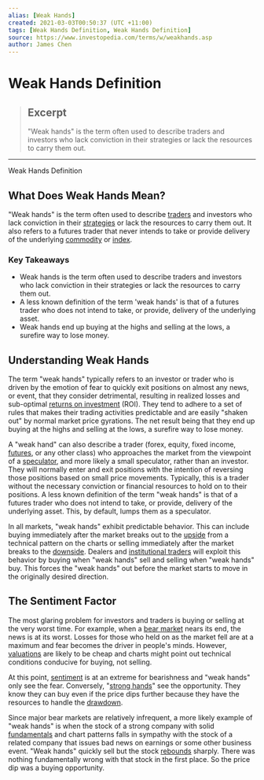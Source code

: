 ```yaml
---
alias: [Weak Hands]
created: 2021-03-03T00:50:37 (UTC +11:00)
tags: [Weak Hands Definition, Weak Hands Definition]
source: https://www.investopedia.com/terms/w/weakhands.asp
author: James Chen
---
```


# Weak Hands Definition

> ## Excerpt
> "Weak hands" is the term often used to describe traders and investors who lack conviction in their strategies or lack the resources to carry them out.

---

Weak Hands Definition
## What Does Weak Hands Mean?

"Weak hands" is the term often used to describe [traders](https://www.investopedia.com/terms/t/trader.asp) and investors who lack conviction in their [strategies](https://www.investopedia.com/terms/t/trading-strategy.asp) or lack the resources to carry them out. It also refers to a futures trader that never intends to take or provide delivery of the underlying [commodity](https://www.investopedia.com/terms/c/commodity.asp) or [index](https://www.investopedia.com/terms/i/index.asp).

### Key Takeaways

-   Weak hands is the term often used to describe traders and investors who lack conviction in their strategies or lack the resources to carry them out.
-   A less known definition of the term 'weak hands' is that of a futures trader who does not intend to take, or provide, delivery of the underlying asset.
-   Weak hands end up buying at the highs and selling at the lows, a surefire way to lose money.

## Understanding Weak Hands

The term "weak hands" typically refers to an investor or trader who is driven by the emotion of fear to quickly exit positions on almost any news, or event, that they consider detrimental, resulting in realized losses and sub-optimal [returns on investment](https://www.investopedia.com/terms/r/returnoninvestment.asp) (ROI). They tend to adhere to a set of rules that makes their trading activities predictable and are easily "shaken out" by normal market price gyrations. The net result being that they end up buying at the highs and selling at the lows, a surefire way to lose money.

A "weak hand" can also describe a trader (forex, equity, fixed income, [futures](https://www.investopedia.com/terms/f/futures.asp), or any other class) who approaches the market from the viewpoint of a [speculator](https://www.investopedia.com/terms/s/speculator.asp), and more likely a small speculator, rather than an investor. They will normally enter and exit positions with the intention of reversing those positions based on small price movements. Typically, this is a trader without the necessary conviction or financial resources to hold on to their positions. A less known definition of the term "weak hands" is that of a futures trader who does not intend to take, or provide, delivery of the underlying asset. This, by default, lumps them as a speculator.

In all markets, "weak hands" exhibit predictable behavior. This can include buying immediately after the market breaks out to the [upside](https://www.investopedia.com/terms/u/upside.asp) from a technical pattern on the charts or selling immediately after the market breaks to the [downside](https://www.investopedia.com/terms/d/downside.asp). Dealers and [institutional traders](https://www.investopedia.com/terms/i/institutionalinvestor.asp) will exploit this behavior by buying when "weak hands" sell and selling when "weak hands" buy. This forces the "weak hands" out before the market starts to move in the originally desired direction.

## The Sentiment Factor

The most glaring problem for investors and traders is buying or selling at the very worst time. For example, when a [bear market](https://www.investopedia.com/terms/b/bearmarket.asp) nears its end, the news is at its worst. Losses for those who held on as the market fell are at a maximum and fear becomes the driver in people's minds. However, [valuations](https://www.investopedia.com/terms/v/valuation.asp) are likely to be cheap and charts might point out technical conditions conducive for buying, not selling.

At this point, [sentiment](https://www.investopedia.com/terms/m/marketsentiment.asp) is at an extreme for bearishness and "weak hands" only see the fear. Conversely, "[strong hands](https://www.investopedia.com/terms/s/stronghands.asp)" see the opportunity. They know they can buy even if the price dips further because they have the resources to handle the [drawdown](https://www.investopedia.com/terms/d/drawdown.asp).

Since major bear markets are relatively infrequent, a more likely example of "weak hands" is when the stock of a strong company with solid [fundamentals](https://www.investopedia.com/terms/f/fundamentals.asp) and chart patterns falls in sympathy with the stock of a related company that issues bad news on earnings or some other business event. "Weak hands" quickly sell but the stock [rebounds](https://www.investopedia.com/terms/r/rebound.asp) sharply. There was nothing fundamentally wrong with that stock in the first place. So the price dip was a buying opportunity.
